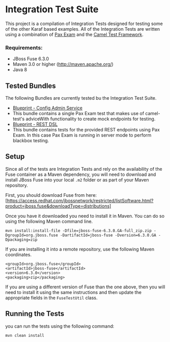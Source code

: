 
Integration Test Suite
====================================

This project is a compilation of Integration Tests designed for testing some of the other Karaf based examples. All of the Integration Tests are written using a combination of [Pax Exam](https://access.redhat.com/documentation/en-US/Red_Hat_JBoss_Fuse/6.2/html/Deploying_into_the_Container/PaxExam.html) and the [Camel Test Framework](http://camel.apache.org/camel-test.html).

### Requirements:
 * JBoss Fuse 6.3.0
 * Maven 3.0 or higher (http://maven.apache.org/)
 * Java 8


Tested Bundles
-----------------------
The following Bundles are currently tested bu the Integration Test Suite.

 * [Blueprint - Config Admin Service](https://github.com/rhtconsulting/fuse-quickstarts/tree/master/karaf/properties)
  * This bundle contains a single Pax Exam test that makes use of camel-test's adviceWith functionality to create mock endpoints for testing.
 * [Blueprint - REST DSL](https://github.com/rhtconsulting/fuse-quickstarts/tree/master/karaf/rest_dsl)
  * This bundle contains tests for the provided REST endpoints using Pax Exam. In this case Pax Exam is running in server mode to perform blackbox testing.

Setup
-----------------------
Since all of the tests are Integration Tests and rely on the availability of the Fuse container as a Maven dependency, you will need to download and install JBoss Fuse into your local `.m2` folder or as part of your Maven repository.

First, you should download Fuse from here: [https://access.redhat.com/jbossnetwork/restricted/listSoftware.html?product=jboss.fuse&downloadType=distributions]

Once you have it downloaded you need to install it in Maven. You can do so using the following Maven command line.

	mvn install:install-file -Dfile=jboss-fuse-6.3.0.GA-full_zip.zip -DgroupId=org.jboss.fuse -DartifactId=jboss-fuse -Dversion=6.3.0.GA -Dpackaging=zip

If you are installing it into a remote repository, use the following Maven coordinates.

	<groupId>org.jboss.fuse</groupId>
	<artifactId>jboss-fuse</artifactId>
	<version>6.3.0</version>
	<packaging>zip</packaging> 

If you are using a different version of Fuse than the one above, then you will need to install it using the same instructions and then update the appropriate fields in the `FuseTestUtil` class.

Running the Tests
-----------------------
you can run the tests using the following command:

	mvn clean install

